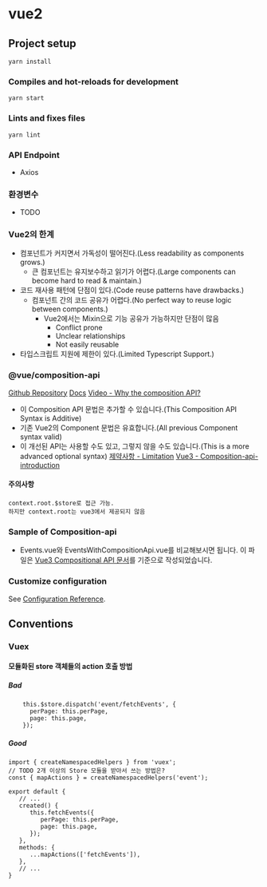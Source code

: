 # vue2

## Project setup
```
yarn install
```

### Compiles and hot-reloads for development
```
yarn start
```

### Lints and fixes files
```
yarn lint
```

### API Endpoint
- Axios

### 환경변수
- TODO

### Vue2의 한계
- 컴포넌트가 커지면서 가독성이 떨어진다.(Less readability as components grows.)
   - 큰 컴포넌트는 유지보수하고 읽기가 어렵다.(Large components can become hard to read & maintain.)
- 코드 재사용 패턴에 단점이 있다.(Code reuse patterns have drawbacks.)
   - 컴포넌트 간의 코드 공유가 어렵다.(No perfect way to reuse logic between components.)
      - Vue2에서는 Mixin으로 기능 공유가 가능하지만 단점이 많음
         - Conflict prone
         - Unclear relationships
         - Not easily reusable
- 타입스크립트 지원에 제한이 있다.(Limited Typescript Support.)

### @vue/composition-api
[Github Repository](https://github.com/vuejs/composition-api)
[Docs](https://v3.vuejs.org/guide/composition-api-introduction.html)
[Video - Why the composition API?](https://www.vuemastery.com/courses/vue-3-essentials/why-the-composition-api/)
- 이 Composition API 문법은 추가할 수 있습니다.(This Composition API Syntax is Additive)
- 기존 Vue2의 Component 문법은 유효합니다.(All previous Component syntax valid)
- 이 개선된 API는 사용할 수도 있고, 그렇지 않을 수도 있습니다.(This is a more advanced optional syntax)
[제약사항 - Limitation](https://github.com/vuejs/composition-api#limitations)
[Vue3 - Composition-api-introduction](https://v3.vuejs.org/guide/composition-api-introduction.html)
#### 주의사항
```
context.root.$store로 접근 가능.
하지만 context.root는 vue3에서 제공되지 않음
```

### Sample of Composition-api
- Events.vue와 EventsWithCompositionApi.vue를 비교해보시면 됩니다. 이 파일은 [Vue3 Compositional API 문서](https://v3.vuejs.org/guide/composition-api-introduction.htm)를 기준으로 작성되었습니다.

### Customize configuration
See [Configuration Reference](https://cli.vuejs.org/config/).

## Conventions
### Vuex
#### 모듈화된 store 객체들의 action 호출 방법
##### Bad
```
    this.$store.dispatch('event/fetchEvents', {
      perPage: this.perPage,
      page: this.page,
    });
```
##### Good
```
import { createNamespacedHelpers } from 'vuex';
// TODO 2개 이상의 Store 모듈을 받아서 쓰는 방법은?
const { mapActions } = createNamespacedHelpers('event');

export default {
   // ...
   created() {
      this.fetchEvents({
         perPage: this.perPage,
         page: this.page,
      });
   },
   methods: {
      ...mapActions(['fetchEvents']),
   },
   // ...
}
```
